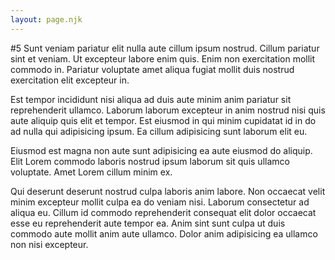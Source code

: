 ```yaml
---
layout: page.njk 
---
```

#5 Sunt veniam pariatur elit nulla aute cillum ipsum nostrud. Cillum pariatur sint et veniam. Ut excepteur labore enim quis. Enim non exercitation mollit commodo in. Pariatur voluptate amet aliqua fugiat mollit duis nostrud exercitation elit excepteur in.

Est tempor incididunt nisi aliqua ad duis aute minim anim pariatur sit reprehenderit ullamco. Laborum laborum excepteur in anim nostrud nisi quis aute aliquip quis elit et tempor. Est eiusmod in qui minim cupidatat id in do ad nulla qui adipisicing ipsum. Ea cillum adipisicing sunt laborum elit eu.

Eiusmod est magna non aute sunt adipisicing ea aute eiusmod do aliquip. Elit Lorem commodo laboris nostrud ipsum laborum sit quis ullamco voluptate. Amet Lorem cillum minim ex.

Qui deserunt deserunt nostrud culpa laboris anim labore. Non occaecat velit minim excepteur mollit culpa ea do veniam nisi. Laborum consectetur ad aliqua eu. Cillum id commodo reprehenderit consequat elit dolor occaecat esse eu reprehenderit aute tempor ea. Anim sint sunt culpa ut duis commodo aute mollit anim aute ullamco. Dolor anim adipisicing ea ullamco non nisi excepteur.